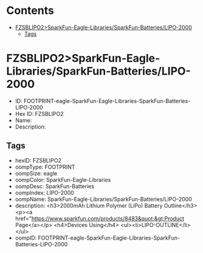 



Contents
========

* [FZSBLIPO2>SparkFun-Eagle-Libraries/SparkFun-Batteries/LIPO-2000](#fzsblipo2sparkfun-eagle-librariessparkfun-batterieslipo-2000)
	* [Tags](#tags)

# FZSBLIPO2>SparkFun-Eagle-Libraries/SparkFun-Batteries/LIPO-2000

- ID: FOOTPRINT-eagle-SparkFun-Eagle-Libraries-SparkFun-Batteries-LIPO-2000
- Hex ID: FZSBLIPO2
- Name: 
- Description: 

## Tags

- hexID: FZSBLIPO2
- oompType: FOOTPRINT
- oompSize: eagle
- oompColor: SparkFun-Eagle-Libraries
- oompDesc: SparkFun-Batteries
- oompIndex: LIPO-2000
- oompName: SparkFun-Eagle-Libraries/SparkFun-Batteries/LIPO-2000
- description: &lt;h3&gt;2000mAh Lithium Polymer (LiPo) Battery Outline&lt;/h3&gt;
&lt;p&gt;&lt;a href=&quot;https://www.sparkfun.com/products/8483&quot;&gt;Product Page&lt;/a&gt;&lt;/p&gt;
&lt;h4&gt;Devices Using&lt;/h4&gt;
&lt;ul&gt;&lt;li&gt;LIPO-OUTLINE&lt;/li&gt;&lt;/ul&gt;
- oompID: FOOTPRINT-eagle-SparkFun-Eagle-Libraries-SparkFun-Batteries-LIPO-2000

